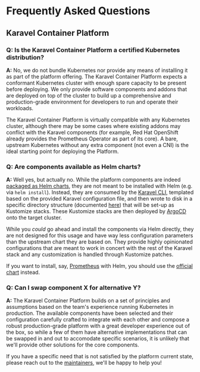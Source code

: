 # Frequently Asked Questions

## Karavel Container Platform

### Q: Is the Karavel Container Platform a certified Kubernetes distribution?

**A:** No, we do not bundle Kubernetes nor provide any means of installing it as part of the platform offering. 
The Karavel Container Platform expects a conformant Kubernetes cluster with enough spare capacity to be present before deploying. 
We only provide software components and addons that are deployed on top of the cluster to build up a comprehensive and 
production-grade environment for developers to run and operate their workloads.

The Karavel Container Platform is virtually compatible with any Kubernetes cluster, although there may be some cases where existing addons
may conflict with the Karavel components (for example, Red Hat OpenShift already provides the Prometheus Operator as part of its
core). A bare, upstream Kubernetes without any extra component (not even a CNI) is the ideal starting point for deploying the Platform.

### Q: Are components available as Helm charts?

**A:** Well yes, but actually no. While the platform components are indeed 
[packaged as Helm charts](https://repository.platform.karavel.io/unstable/index.yaml), they are not meant to be installed
with Helm (e.g. via `helm install`). Instead, they are consumed by the [Karavel CLI], templated based on the provided
Karavel configuration file, and then wrote to disk in a specific directory structure (documented [here](quickstart.md#bootstrap)) that
will be set-up as Kustomize stacks. These Kustomize stacks are then deployed by [ArgoCD] onto the target cluster.  

While you *could* go ahead and install the components via Helm directly, they are not designed for this usage and have way less 
configuration parameters than the upstream chart they are based on. They provide highly opinionated configurations
that are meant to work in concert with the rest of the Karavel stack and any customization is handled through Kustomize patches. 

If you want to install, say, [Prometheus] with Helm, you should use the [official chart](https://artifacthub.io/packages/helm/prometheus-community/kube-prometheus-stack) 
instead.

### Q: Can I swap component X for alternative Y?

**A:** The Karavel Container Platform builds on a set of principles and assumptions based on the team's experience running Kubernetes in production.
The available components have been selected and their configuration carefully crafted to integrate with each other and compose a robust
production-grade platform with a great developer experience out of the box, so while a few of them have alternative implementations that can be swapped
in and out to accomodate specific scenarios, it is unlikely that we'll provide other solutions for the core components.

If you have a specific need that is not satisfied by the platform current state, please reach out to the [maintainers], we'll be happy to help you!

[ArgoCD]: components/argocd
[Karavel CLI]: cli.md
[Prometheus]: https://prometheus.io
[maintainers]: https://github.com/karavel-io/platform/graphs/contributors
